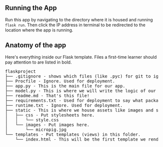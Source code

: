 
## Running the App<a id="run"></a>

Run this app by navigating to the directory where it is housed and running `flask run`. Then click the IP address in terminal to be redirected to the location where the app is running.

## Anatomy of the app<a id="anatomy"></a>

Here's everything inside our Flask template. Files a first-time learner should pay attention to are listed in bold.

<pre>
flaskproject
├── .gitignore - shows which files (like .pyc) for git to ignore.
├── Procfile - Ignore. Used for deployment.
├── app.py - This is the main file for our app.
├── model.py - This is where we will write the logic of our app.
├── readme.md - That's this file!
├── requirements.txt - Used for deployment to say what packages are needed.
├── runtime.txt - Ignore. Used for deployment.
├── static - This is where we house assets like images and stylesheets.
│   ├── css - Put stylesheets here.
│   │   └── style.css
│   └── images - Put images here.
│       └── micropig.jpg
└── templates - Put templates (views) in this folder.
    └── index.html - This will be the first template we render.
</pre>

